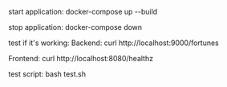 start application: 
docker-compose up --build

stop application:
docker-compose down

test if it's working:
Backend:
curl http://localhost:9000/fortunes

Frontend:
curl http://localhost:8080/healthz


test script:
bash test.sh